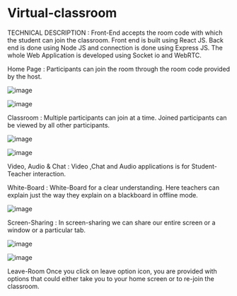 # Virtual-classroom
TECHNICAL DESCRIPTION :
Front-End accepts the room code with which the student can join the classroom. 
Front end is built using React JS. 
Back end is done using Node JS and connection is done using Express JS. 
The whole Web Application is developed using Socket io and WebRTC. 


Home Page :
Participants can join the room through the room code 
provided by the host. 

![image](https://github.com/lokesh-narayana1102003/Virtual-classroom/assets/170456732/e99e6b12-6528-4c39-8d24-4c170e717c67)

![image](https://github.com/lokesh-narayana1102003/Virtual-classroom/assets/170456732/87abddda-466d-4ae1-93fb-a75a9b485cc0)

Classroom :
Multiple participants can join at a time. 
Joined participants can be viewed by all other participants.

![image](https://github.com/lokesh-narayana1102003/Virtual-classroom/assets/170456732/1b74e1bf-4515-4f16-813c-7de96ba7f567)

![image](https://github.com/lokesh-narayana1102003/Virtual-classroom/assets/170456732/9e2fe50b-560d-4305-ac19-525e30359bb2)

Video, Audio & Chat :
Video ,Chat and Audio applications is for Student-Teacher interaction. 

White-Board :
White-Board for a clear understanding. 
Here teachers can explain just the way they explain on a blackboard in offline mode. 

![image](https://github.com/lokesh-narayana1102003/Virtual-classroom/assets/170456732/bc55f3eb-9ee8-42f9-a8e8-f4b0bd80f00b)

Screen-Sharing :
In screen-sharing we can share our entire screen or a window or a particular tab.

![image](https://github.com/lokesh-narayana1102003/Virtual-classroom/assets/170456732/a89dfc64-e6c1-4ae6-b00d-c8532ea09112)

![image](https://github.com/lokesh-narayana1102003/Virtual-classroom/assets/170456732/a98a781f-a598-4242-86c6-b5ea1d3f2e03)

Leave-Room 
Once you click on leave option icon, you are provided with options that could either take you to your home screen or to re-join the classroom. 









